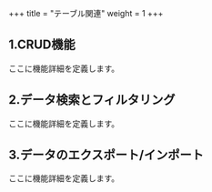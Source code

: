 +++
title = "テーブル関連"
weight = 1
+++

## 1.CRUD機能
ここに機能詳細を定義します。

## 2.データ検索とフィルタリング
ここに機能詳細を定義します。

## 3.データのエクスポート/インポート
ここに機能詳細を定義します。